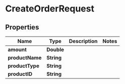 

# CreateOrderRequest


## Properties

| Name | Type | Description | Notes |
|------------ | ------------- | ------------- | -------------|
|**amount** | **Double** |  |  |
|**productName** | **String** |  |  |
|**productType** | **String** |  |  |
|**productID** | **String** |  |  |



